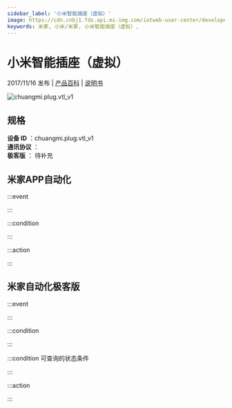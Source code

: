 ```yaml
---
sidebar_label: '小米智能插座（虚拟）'
image: https://cdn.cnbj1.fds.api.mi-img.com/iotweb-user-center/developer_16788708886420pVswOP8.png?GalaxyAccessKeyId=AKVGLQWBOVIRQ3XLEW&Expires=9223372036854775807&Signature=hS73fufHvqfkol0NKvKd/EMYvTI=
keywords: 米家, 小米/米家, 小米智能插座（虚拟）, 
---
```

# 小米智能插座（虚拟）

2017/11/16 发布 | [产品百科](https://home.mi.com/webapp/content/baike/product/index.html?model=chuangmi.plug.vtl_v1/) | [说明书](https://home.mi.com/views/introduction.html?model=chuangmi.plug.vtl_v1&region=cn)

![chuangmi.plug.vtl_v1](https://cdn.cnbj1.fds.api.mi-img.com/iotweb-user-center/developer_16788708886420pVswOP8.png?GalaxyAccessKeyId=AKVGLQWBOVIRQ3XLEW&Expires=9223372036854775807&Signature=hS73fufHvqfkol0NKvKd/EMYvTI=)

## 规格  
> 
**设备 ID** ：chuangmi.plug.vtl_v1  
**通讯协议** ：  
**极客版**  ： 待补充 


## 米家APP自动化  

:::event  

:::

:::condition  

:::

:::action   

:::

## 米家自动化极客版  

:::event  

:::

:::condition  

:::

:::condition 可查询的状态条件  

:::

:::action  

:::

        
